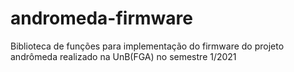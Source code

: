 # andromeda-firmware
Biblioteca de funções para implementação do firmware do projeto andrômeda realizado na UnB(FGA) no semestre 1/2021
